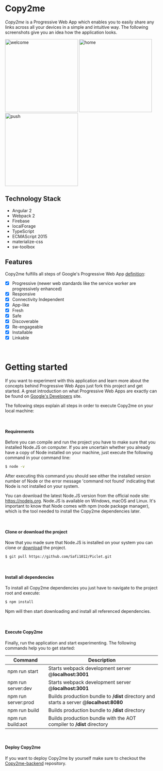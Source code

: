# Copy2me

*Copy2me* is a Progressive Web App which enables you to easily share any links across all 
your devices in a simple and intuitive way. The following screenshots give you an idea how the 
application looks. 

<img src="https://cloud.githubusercontent.com/assets/3514796/23517677/5b3b778e-ff71-11e6-8c09-527c9df46f8e.png" 
alt="welcome" width="240px" height="auto">
<img src="https://cloud.githubusercontent.com/assets/3514796/23517678/5b583b12-ff71-11e6-9640-cbaf2513db69.png" 
alt="home" width="240px" height="auto">
<img src="https://cloud.githubusercontent.com/assets/3514796/23517679/5b5db1dc-ff71-11e6-9299-fd8dbc427d2a.png" 
alt="push" width="240px" height="auto">



## Technology Stack

* Angular 2
* Webpack 2
* Firebase
* localForage
* TypeScript
* ECMAScript 2015
* materialize-css
* sw-toolbox



## Features

Copy2me fulfills all steps of Google's Progressive Web App <a href="https://developers.google.com/web/fundamentals/getting-started/codelabs/your-first-pwapp/" target="_blank">definition</a>:

- [x] Progressive (newer web standards like the service worker are progressively enhanced)
- [x] Responsive
- [x] Connectivity Independent
- [x] App-like
- [x] Fresh
- [x] Safe
- [x] Discoverable
- [x] Re-engageable
- [x] Installable
- [x] Linkable

<br/>


# Getting started

If you want to experiment with this application and learn more about the concepts 
behind Progressive Web Apps just fork this project and get started. A great introduction
on what Progressive Web Apps are exactly can be found on <a href="https://developers.google.com/web/progressive-web-apps/" target="_blank">Google's Developers</a> site.

The following steps explain all steps in order to execute Copy2me on your local machine:

<br/>

#### **Requirements**

Before you can compile and run the project you have to make sure that you installed Node.JS on computer.
If you are uncertain whether you already have a copy of Node installed on your machine, just execute the following command in your command line:

```bash
$ node -v
```



After executing this command you should see either the installed version number of Node or the error message 'command not found' indicating that Node is not installed on your system.

You can download the latest Node.JS version from the official node site: <a href="https://nodejs.org" target="_blank">https://nodejs.org</a>.
Node.JS is available on Windows, macOS and Linux. It's important to know that Node comes with npm (node package manager), which is the tool needed to install the Copy2me dependencies later.




<br/>


#### **Clone or download the project**

Now that you made sure that Node.JS is installed on your system you can clone or <a href="https://github.com/Safi1012/copy2me/archive/master.zip" target="_blank">download</a> the project.

```bash
$ git pull https://github.com/Safi1012/Piclet.git
```





<br/>


#### **Install all dependencies**

To install all Copy2me dependencies you just have to navigate to the project root and execute:

```bash
$ npm install
```

Npm will then start downloading and install all referenced dependencies.

<br/>


#### **Execute Copy2me**

Finally, run the application and start experimenting. The following commands help you to get started:


|Command|Description|
|---|---|
|npm run start|Starts webpack development server @**localhost:3001**|
|npm run server:dev|Starts webpack development server @**localhost:3001**|
|npm run server:prod|Builds production bundle to **/dist** directory and starts a server @**localhost:8080**|
|npm run build|Builds production bundle to **/dist** directory|
|npm run build:aot|Builds production bundle with the AOT compiler to **/dist** directory|


<br/>


#### **Deploy Copy2me**

If you want to deploy Copy2me by yourself make sure to checkout the <a href="https://github.com/Safi1012/copy2me-backend" target="_blank">Copy2me-backend</a> repository.
